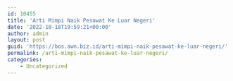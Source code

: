 ```yaml
---
id: 10455
title: 'Arti Mimpi Naik Pesawat Ke Luar Negeri'
date: '2022-10-18T19:59:21+00:00'
author: admin
layout: post
guid: 'https://bos.awn.biz.id/arti-mimpi-naik-pesawat-ke-luar-negeri/'
permalink: /arti-mimpi-naik-pesawat-ke-luar-negeri/
categories:
    - Uncategorized
---
```


